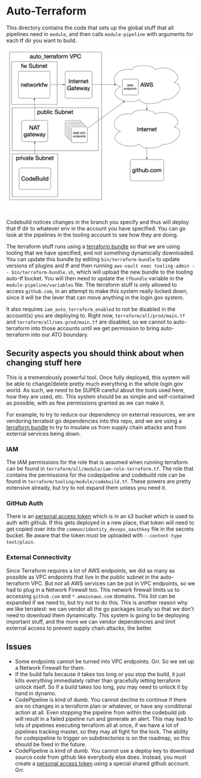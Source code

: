 # Auto-Terraform

This directory contains the code that sets up the global stuff that all pipelines need
in `module`, and then calls `module-pipeline` with arguments for each tf dir you want
to build.

![auto_terraform Diagram](./auto_terraform.png)

Codebuild notices changes in the branch you specify and thus will deploy that tf dir to whatever
env in the account you have specified.  You can go look at the pipelines in the tooling account
to see how they are doing.

The terraform stuff runs using a [terraform bundle](https://github.com/hashicorp/terraform/tree/master/tools/terraform-bundle)
so that we are using tooling that we have specified, and not something dynamically downloaded.
You can update this bundle by editing `bin/terraform-bundle` to update versions of plugins and tf
and then running `aws-vault exec tooling-admin -- bin/terraform-bundle.sh`,
which will upload the new bundle to the tooling auto-tf bucket.  You will then
need to update the `tfbundle` variable in the `module-pipeline/variables` file.
The terraform stuff is only allowed
to access `github.com`, in an attempt to make this system really locked down,
since it will be the lever that can move anything in the login.gov system.

It also requires `iam_auto_terraform_enabled` to not be disabled in the account(s) you
are deploying to.  Right now, `terraform/all/prod/main.tf` and `terraform/all/sms-prod/main.tf`
are disabled, so we cannot to auto-terraform into those accounts until we get permission
to bring auto-terraform into our ATO boundary.

## Security aspects you should think about when changing stuff here

This is a tremendously powerful tool.  Once fully deployed, this system will
be able to change/delete pretty much everything in the whole login.gov world.
As such, we need to be SUPER careful about the tools used here, how they are
used, etc.  This system should be as simple and self-contained as possible,
with as few permissions granted as we can make it.

For example, to try to reduce our dependency on external resources, we are
vendoring terratest go dependencies into this repo, and we are using a 
[terraform bundle](https://github.com/hashicorp/terraform/tree/master/tools/terraform-bundle)
to try to insulate us from supply chain attacks and from external services
being down.

### IAM

The IAM permissions for the role that is assumed when running terraform can be found
in `terraform/all/module/iam-role-terraform.tf`.  The role that contains the
permissions for the codepipeline and codebuild role can be found in
`terraform/tooling/module/codebuild.tf`.  These powers are pretty extensive already,
but try to not expand them unless you need it.

### GitHub Auth

There is an [personal access token](https://docs.github.com/en/github/authenticating-to-github/creating-a-personal-access-token)
which is in an s3 bucket which is used to auth with github.
If this gets deployed in a new place, that token will need to get copied over into
the `common/identity_devops_oauthkey` file in the secrets bucket.
Be aware that the token must be uploaded with `--content-type text/plain`.

### External Connectivity

Since Terraform requires a lot of AWS endpoints, we did as many as possible as VPC
endpoints that live in the public subnet in the auto-terraform VPC.  But not all
AWS services can be put in VPC endpoints, so we had to plug in a Network Firewall
too.  This network firewall limits us to accessing `github.com` and `*.amazonaws.com`
domains.  This list can be expanded if we need to, but try not to do this.  This is
another reason why we like terratest:  we can vendor all the go packages locally
so that we don't need to download them dynamically.  This system is going to be 
deploying important stuff, and the more we can vendor dependencies and limit
external access to prevent supply chain attacks, the better.

## Issues

* Some endpoints cannot be turned into VPC endpoints.  Grr.  So we set up
  a Network Firewall for them.
* If the build fails because it takes too long or you stop the build,
  it just kills everything immediately rather than gracefully letting terraform
  unlock itself.  So if a build takes too long, you may need to unlock
  it by hand in dynamo.
* CodePipeline is kind of dumb.  You cannot decline to continue if there
  are no changes in a terraform plan or whatever, or have any conditional
  action at all.  Even stopping the pipeline from within the codebuild job
  will result in a failed pipeline run and generate an alert.
  This may lead to lots of pipelines executing terraform all at once,
  if we have a lot of pipelines tracking master,
  so they may all fight for the lock.  The ability for codepipeline to
  trigger on subdirectories is on the roadmap, so this should be fixed
  in the future.
* CodePipeline is kind of dumb.  You cannot use a deploy key to download
  source code from github like everybody else does.  Instead, you must create a
  [personal access token](https://docs.github.com/en/github/authenticating-to-github/creating-a-personal-access-token)
  using a special shared github account.  Grr.
